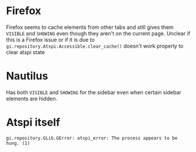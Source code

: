 # Firefox

Firefox seems to cache elements from other tabs and still gives them `VISIBLE` and `SHOWING` even though they aren't on the current page. Unclear if this is a Firefox issue or if it is due to `gi.repository.Atspi.Accessible.clear_cache()` doesn't work properly to clear atspi state

# Nautilus

Has both `VISIBLE` and `SHOWING` for the sidebar even when certain sidebar elements are hidden.

# Atspi itself

`gi.repository.GLib.GError: atspi_error: The process appears to be hung. (1)`
